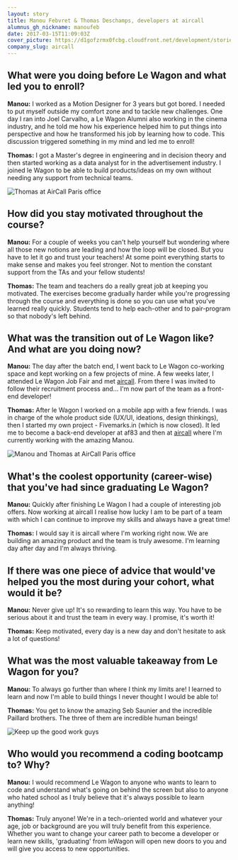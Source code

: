 ```yaml
---
layout: story
title: Manou Febvret & Thomas Deschamps, developers at aircall
alumnus_gh_nickname: manoufeb
date: 2017-03-15T11:09:03Z
cover_picture: https://d1gofzrmx0fcbg.cloudfront.net/development/stories/pictures/000/000/013/cover/cover_manouthomas.jpg?1489576143
company_slug: aircall
---
```


## What were you doing before Le Wagon and what led you to enroll?
 
**Manou:** I worked as a Motion Designer for 3 years but got bored. I needed to put myself outside my comfort zone and to tackle new challenges. One day I ran into Joel Carvalho, a Le Wagon Alumni also working in the cinema industry, and he told me how his experience helped him to put things into perspective and how he transformed his job by learning how to code. This discussion triggered something in my mind and led me to enroll!

**Thomas:** I got a Master's degree in engineering and in decision theory and then started working as a data analyst for in the advertisement industry. I joined le Wagon to be able to build products/ideas on my own without needing any support from technical teams.

<p><img src="https://raw.githubusercontent.com/lewagon/www-images/master/testimonials/manou/aircall_manou_thomas_3.JPG" alt="Thomas at AirCall Paris office"></p>
 
## How did you stay motivated throughout the course?
 
**Manou:** For a couple of weeks you can't help yourself but wondering where all those new notions are leading and how the loop will be closed. But you have to let it go and trust your teachers! At some point everything starts to make sense and makes you feel stronger. Not to mention the constant support from the TAs and your fellow students!
 
**Thomas:** The team and teachers do a really great job at keeping you motivated. The exercises become gradually harder while you're progressing through the course and everything is done so you can use what you've learned really quickly. Students tend to help each-other and to pair-program so that nobody's left behind.

## What was the transition out of Le Wagon like? And what are you doing now?
 
**Manou:** The day after the batch end, I went back to Le Wagon co-working space and kept working on a few projects of mine. A few weeks later, I attended Le Wagon Job Fair and met [aircall](https://aircall.io/en/). From there I was invited to follow their recruitment process and... I'm now part of the team as a front-end developer! 
 
**Thomas:** After le Wagon I worked on a mobile app with a few friends. I was in charge of the whole product side (UX/UI, ideations, design thinkings), then I started my own project - Fivemarks.in (which is now closed). It led me to become a back-end developer at af83 and then at [aircall](https://aircall.io/en/) where I'm currently working with the amazing Manou. 

<p><img src="https://raw.githubusercontent.com/lewagon/www-images/master/testimonials/manou/aircall_manou_thomas_2.JPG" alt="Manou and Thomas at AirCall Paris office"></p>

## What's the coolest opportunity (career-wise) that you've had since graduating Le Wagon?

**Manou:** Quickly after finishing Le Wagon I had a couple of interesting job offers. Now working at aircall I realise how lucky I am to be part of a team with which I can continue to improve my skills and always have a great time! 
 
**Thomas:** I would say it is aircall where I'm working right now. We are building an amazing product and the team is truly awesome. I'm learning day after day and I'm always thriving.

## If there was one piece of advice that would've helped you the most during your cohort, what would it be?
 
**Manou:** Never give up! It's so rewarding to learn this way. You have to be serious about it and trust the team in every way. I promise, it's worth it!
 
**Thomas:** Keep motivated, every day is a new day and don't hesitate to ask a lot of questions!
 
## What was the most valuable takeaway from Le Wagon for you?

**Manou:**  To always go further than where I think my limits are! I learned to learn and now I'm able to build things I never thought I would be able to!
 
**Thomas:** You get to know the amazing Seb Saunier and the incredible Paillard brothers. The three of them are incredible human beings! 

<p><img src="https://raw.githubusercontent.com/lewagon/www-images/master/testimonials/manou/aircall_manou_thomas_4.JPG" alt="Keep up the good work guys"></p>

## Who would you recommend a coding bootcamp to? Why?
 
 **Manou:** I would recommend Le Wagon to anyone who wants to learn to code and understand what's going on behind the screen but also to anyone who hated school as I truly believe that it's always possible to learn anything!

**Thomas:** Truly anyone! We're in a tech-oriented world and whatever your age, job or background are you will truly benefit from this experience. Whether you want to change your career path to become a developer or learn new skills, 'graduating' from leWagon will open new doors to you and will give you access to new opportunities.
